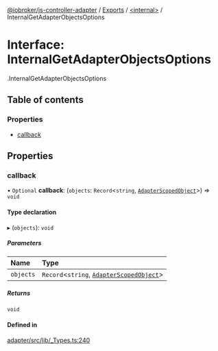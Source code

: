 [@iobroker/js-controller-adapter](../README.md) / [Exports](../modules.md) / [<internal\>](../modules/internal_.md) / InternalGetAdapterObjectsOptions

# Interface: InternalGetAdapterObjectsOptions

[<internal>](../modules/internal_.md).InternalGetAdapterObjectsOptions

## Table of contents

### Properties

- [callback](internal_.InternalGetAdapterObjectsOptions.md#callback)

## Properties

### callback

• `Optional` **callback**: (`objects`: `Record`<`string`, [`AdapterScopedObject`](../modules/internal_.md#adapterscopedobject)\>) => `void`

#### Type declaration

▸ (`objects`): `void`

##### Parameters

| Name | Type |
| :------ | :------ |
| `objects` | `Record`<`string`, [`AdapterScopedObject`](../modules/internal_.md#adapterscopedobject)\> |

##### Returns

`void`

#### Defined in

[adapter/src/lib/_Types.ts:240](https://github.com/ioBroker/ioBroker.js-controller/blob/40736237/packages/adapter/src/lib/_Types.ts#L240)
